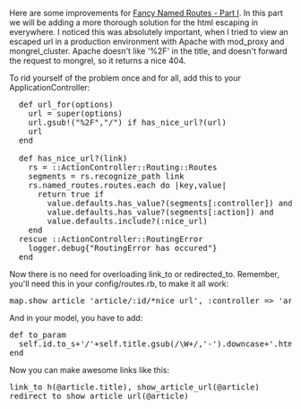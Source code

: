 Here are some improvements for <a href="http://infx.nl/2007/11/15/fancy-named-routes/">Fancy Named Routes - Part I</a>. In this part we will be adding a more thorough solution for the html escaping in everywhere.  I noticed this was absolutely important, when I tried to view an escaped url in a production environment with Apache with mod_proxy and mongrel_cluster. Apache doesn't like '%2F' in the title, and doesn't forward the request to mongrel, so it returns a nice 404.

To rid yourself of the problem once and for all, add this to your ApplicationController:<!--more-->
<pre lang="rails">
  def url_for(options)
    url = super(options)
    url.gsub!("%2F","/") if has_nice_url?(url)
    url
  end

  def has_nice_url?(link)
    rs = ::ActionController::Routing::Routes
    segments = rs.recognize_path link
    rs.named_routes.routes.each do |key,value|
      return true if
        value.defaults.has_value?(segments[:controller]) and
        value.defaults.has_value?(segments[:action]) and
        value.defaults.include?(:nice_url)
    end
  rescue ::ActionController::RoutingError
    logger.debug{"RoutingError has occured"}
  end</pre>
Now there is no need for overloading link_to or redirected_to. Remember, you'll need this in your config/routes.rb, to make it all work:
<pre lang="rails">
map.show_article 'article/:id/*nice_url', :controller => 'articles', :action => 'show', :nice_url => nil</pre>
And in your model, you have to add:
<pre lang="rails">
def to_param
  self.id.to_s+'/'+self.title.gsub(/\W+/,'-').downcase+'.html'
end</pre>
Now you can make awesome links like this:
<pre lang="rails">
link_to h(@article.title), show_article_url(@article)
redirect_to show_article_url(@article)</pre>